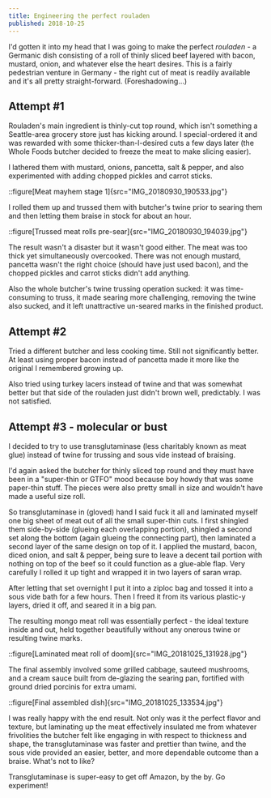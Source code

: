 ```yaml
---
title: Engineering the perfect rouladen
published: 2018-10-25
---
```


I'd gotten it into my head that I was going to make the perfect _rouladen_ -
a Germanic dish consisting of a roll of thinly sliced beef layered with bacon, mustard, onion, and whatever else the heart desires.
This is a fairly pedestrian venture in Germany - the right cut of meat is readily available and it's all pretty straight-forward.
(Foreshadowing...)

## Attempt #1

Rouladen's main ingredient is thinly-cut top round, which isn't something a Seattle-area grocery store just has kicking around.
I special-ordered it and was rewarded with some thicker-than-I-desired cuts a few days later
(the Whole Foods butcher decided to freeze the meat to make slicing easier).

I lathered them with mustard, onions, pancetta, salt & pepper, and also experimented with adding chopped pickles and carrot sticks.

::figure[Meat mayhem stage 1]{src="IMG_20180930_190533.jpg"}

I rolled them up and trussed them with butcher's twine prior to searing them and then letting them braise in stock for about an hour.

::figure[Trussed meat rolls pre-sear]{src="IMG_20180930_194039.jpg"}

The result wasn't a disaster but it wasn't good either.
The meat was too thick yet simultaneously overcooked. There was not enough mustard, pancetta wasn't the right choice (should have just used bacon),
and the chopped pickles and carrot sticks didn't add anything.

Also the whole butcher's twine trussing operation sucked: it was time-consuming to truss, it made searing more challenging,
removing the twine also sucked, and it left unattractive un-seared marks in the finished product.

## Attempt #2

Tried a different butcher and less cooking time. Still not significantly better.
At least using proper bacon instead of pancetta made it more like the original I remembered growing up.

Also tried using turkey lacers instead of twine and that was somewhat better but that side of the rouladen just didn't brown well, predictably.
I was not satisfied.

## Attempt #3 - molecular or bust

I decided to try to use transglutaminase (less charitably known as meat glue) instead of twine for trussing and sous vide instead of braising.

I'd again asked the butcher for thinly sliced top round and they must have been in a "super-thin or GTFO" mood
because boy howdy that was some paper-thin stuff. The pieces were also pretty small in size and wouldn't have made a useful size roll.

So transglutaminase in (gloved) hand I said fuck it all and laminated myself one big sheet of meat out of all the small super-thin cuts.
I first shingled them side-by-side (glueing each overlapping portion), shingled a second set along the bottom (again glueing the connecting part),
then laminated a second layer of the same design on top of it.
I applied the mustard, bacon, diced onion, and salt & pepper, being sure to leave a decent tail portion with nothing on top of the beef
so it could function as a glue-able flap.
Very carefully I rolled it up tight and wrapped it in two layers of saran wrap.

After letting that set overnight I put it into a ziploc bag and tossed it into a sous vide bath for a few hours.
Then I freed it from its various plastic-y layers, dried it off, and seared it in a big pan.

The resulting mongo meat roll was essentially perfect - the ideal texture inside and out, held together beautifully without any onerous twine or resulting twine marks.

::figure[Laminated meat roll of doom]{src="IMG_20181025_131928.jpg"}

The final assembly involved some grilled cabbage, sauteed mushrooms, and a cream sauce built from de-glazing the searing pan, fortified with ground dried porcinis for extra umami.

::figure[Final assembled dish]{src="IMG_20181025_133534.jpg"}

I was really happy with the end result. Not only was it the perfect flavor and texture, but laminating up the meat effectively insulated me
from whatever frivolities the butcher felt like engaging in with respect to thickness and shape, the transglutaminase was faster and prettier
than twine, and the sous vide provided an easier, better, and more dependable outcome than a braise. What's not to like?

Transglutaminase is super-easy to get off Amazon, by the by. Go experiment!
